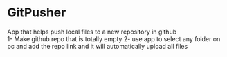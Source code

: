 # GitPusher

App that helps push local files to a new repository in github  
1- Make github repo that is totally empty
2- use app to select any folder on pc and add the repo link and it will automatically upload all files
